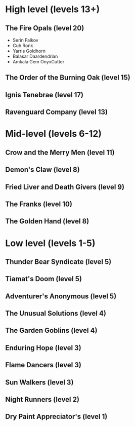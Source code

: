 # High level (levels 13+)
## The Fire Opals (level 20)
- Serin Falkov
- Cuh Ronk
- Yarris Goldhorn
- Balasar Daardendrian
- Amkala Gem OnyxCutter

## The Order of the Burning Oak (level 15)

## Ignis Tenebrae (level 17)

## Ravenguard Company (level 13)

# Mid-level (levels 6-12)
## Crow and the Merry Men (level 11)

## Demon's Claw (level 8)

## Fried Liver and Death Givers (level 9)

## The Franks (level 10)

## The Golden Hand (level 8)
# Low level (levels 1-5)

## Thunder Bear Syndicate (level 5)

## Tiamat's Doom (level 5)

## Adventurer's Anonymous (level 5)

## The Unusual Solutions (level 4)

## The Garden Goblins (level 4)

## Enduring Hope (level 3)

## Flame Dancers (level 3)

## Sun Walkers (level 3)

## Night Runners (level 2)

## Dry Paint Appreciator's (level 1)